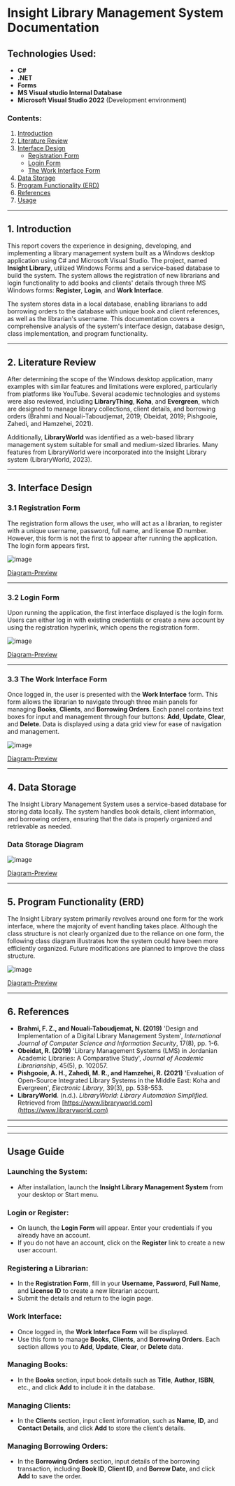 # Insight Library Management System Documentation

## Technologies Used:
- **C#**
- **.NET**
- **Forms**
- **MS Visual studio Internal Database**
- **Microsoft Visual Studio 2022** (Development environment)

### Contents:
1. [Introduction](#1-Introduction)
2. [Literature Review](#2-Literature-Review)
3. [Interface Design](#3-Interface-Design)
   - [Registration Form](#31-Registration-Form)
   - [Login Form](#32-Login-Form)
   - [The Work Interface Form](#33-The-Work-Interface-Form)
4. [Data Storage](#4-Data-Storage)
5. [Program Functionality (ERD)](#5-Program-Functionality-(ERD))
6. [References](#6-References)
7. [Usage](#Usage)

---

## 1. Introduction
This report covers the experience in designing, developing, and implementing a library management system built as a Windows desktop application using C# and Microsoft Visual Studio. The project, named **Insight Library**, utilized Windows Forms and a service-based database to build the system. The system allows the registration of new librarians and login functionality to add books and clients' details through three MS Windows forms: **Register**, **Login**, and **Work Interface**. 

The system stores data in a local database, enabling librarians to add borrowing orders to the database with unique book and client references, as well as the librarian's username. This documentation covers a comprehensive analysis of the system's interface design, database design, class implementation, and program functionality.

---

## 2. Literature Review
After determining the scope of the Windows desktop application, many examples with similar features and limitations were explored, particularly from platforms like YouTube. Several academic technologies and systems were also reviewed, including **LibraryThing**, **Koha**, and **Evergreen**, which are designed to manage library collections, client details, and borrowing orders (Brahmi and Nouali-Taboudjemat, 2019; Obeidat, 2019; Pishgooie, Zahedi, and Hamzehei, 2021).

Additionally, **LibraryWorld** was identified as a web-based library management system suitable for small and medium-sized libraries. Many features from LibraryWorld were incorporated into the Insight Library system (LibraryWorld, 2023).

---

## 3. Interface Design

### 3.1 Registration Form
The registration form allows the user, who will act as a librarian, to register with a unique username, password, full name, and license ID number. However, this form is not the first to appear after running the application. The login form appears first.

![image](https://github.com/user-attachments/assets/3dc6c9b7-7370-4d27-874d-d83fce60cc43)

[Diagram-Preview](<https://github.com/user-attachments/assets/3dc6c9b7-7370-4d27-874d-d83fce60cc43>)


---

### 3.2 Login Form
Upon running the application, the first interface displayed is the login form. Users can either log in with existing credentials or create a new account by using the registration hyperlink, which opens the registration form.

![image](https://github.com/user-attachments/assets/047ddc91-8439-4857-adfb-bbea5f93c740)

[Diagram-Preview](<https://github.com/user-attachments/assets/047ddc91-8439-4857-adfb-bbea5f93c740>)


---

### 3.3 The Work Interface Form
Once logged in, the user is presented with the **Work Interface** form. This form allows the librarian to navigate through three main panels for managing **Books**, **Clients**, and **Borrowing Orders**. Each panel contains text boxes for input and management through four buttons: **Add**, **Update**, **Clear**, and **Delete**. Data is displayed using a data grid view for ease of navigation and management.

![image](https://github.com/user-attachments/assets/2897e5be-af67-4589-8a85-699bde754dcb)

[Diagram-Preview](<https://github.com/user-attachments/assets/2897e5be-af67-4589-8a85-699bde754dcb>)


---

## 4. Data Storage
The Insight Library Management System uses a service-based database for storing data locally. The system handles book details, client information, and borrowing orders, ensuring that the data is properly organized and retrievable as needed.

### Data Storage Diagram

![image](https://github.com/user-attachments/assets/ba55afa8-6fda-4f45-8654-cec2ddc723ba)

[Diagram-Preview](<https://github.com/user-attachments/assets/ba55afa8-6fda-4f45-8654-cec2ddc723ba>)


---

## 5. Program Functionality (ERD)

The Insight Library system primarily revolves around one form for the work interface, where the majority of event handling takes place. Although the class structure is not clearly organized due to the reliance on one form, the following class diagram illustrates how the system could have been more efficiently organized. Future modifications are planned to improve the class structure.




![image](https://github.com/user-attachments/assets/7872b4bc-16d6-4336-9630-43e4724c6ca1)

[Diagram-Preview](<https://github.com/user-attachments/assets/7872b4bc-16d6-4336-9630-43e4724c6ca1>)

---

## 6. References
- **Brahmi, F. Z., and Nouali-Taboudjemat, N. (2019)** 'Design and Implementation of a Digital Library Management System', *International Journal of Computer Science and Information Security*, 17(8), pp. 1-6.
- **Obeidat, R. (2019)** 'Library Management Systems (LMS) in Jordanian Academic Libraries: A Comparative Study', *Journal of Academic Librarianship*, 45(5), p. 102057.
- **Pishgooie, A. H., Zahedi, M. R., and Hamzehei, R. (2021)** 'Evaluation of Open-Source Integrated Library Systems in the Middle East: Koha and Evergreen', *Electronic Library*, 39(3), pp. 538-553.
- **LibraryWorld**. (n.d.). *LibraryWorld: Library Automation Simplified*. Retrieved from [https://www.libraryworld.com](https://www.libraryworld.com)



---
---
---



## Usage Guide

### Launching the System:
- After installation, launch the **Insight Library Management System** from your desktop or Start menu.

### Login or Register:
- On launch, the **Login Form** will appear. Enter your credentials if you already have an account.
- If you do not have an account, click on the **Register** link to create a new user account.

### Registering a Librarian:
- In the **Registration Form**, fill in your **Username**, **Password**, **Full Name**, and **License ID** to create a new librarian account.
- Submit the details and return to the login page.

### Work Interface:
- Once logged in, the **Work Interface Form** will be displayed.
- Use this form to manage **Books**, **Clients**, and **Borrowing Orders**. Each section allows you to **Add**, **Update**, **Clear**, or **Delete** data.

### Managing Books:
- In the **Books** section, input book details such as **Title**, **Author**, **ISBN**, etc., and click **Add** to include it in the database.

### Managing Clients:
- In the **Clients** section, input client information, such as **Name**, **ID**, and **Contact Details**, and click **Add** to store the client’s details.

### Managing Borrowing Orders:
- In the **Borrowing Orders** section, input details of the borrowing transaction, including **Book ID**, **Client ID**, and **Borrow Date**, and click **Add** to save the order.


